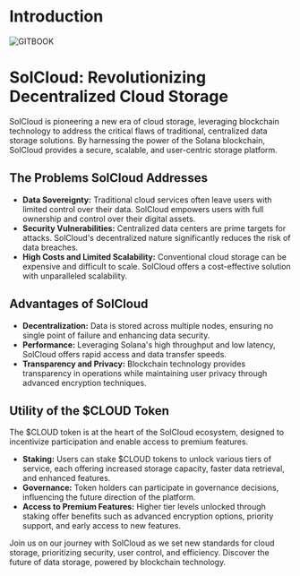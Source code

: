 # Introduction
![GITBOOK](https://github.com/SolCLoudStorage/Introduction/assets/164239495/2ca80ac9-ed17-44ed-9079-69bc784b487a)

# SolCloud: Revolutionizing Decentralized Cloud Storage

SolCloud is pioneering a new era of cloud storage, leveraging blockchain technology to address the critical flaws of traditional, centralized data storage solutions. By harnessing the power of the Solana blockchain, SolCloud provides a secure, scalable, and user-centric storage platform.

## The Problems SolCloud Addresses

- **Data Sovereignty:** Traditional cloud services often leave users with limited control over their data. SolCloud empowers users with full ownership and control over their digital assets.
- **Security Vulnerabilities:** Centralized data centers are prime targets for attacks. SolCloud's decentralized nature significantly reduces the risk of data breaches.
- **High Costs and Limited Scalability:** Conventional cloud storage can be expensive and difficult to scale. SolCloud offers a cost-effective solution with unparalleled scalability.

## Advantages of SolCloud

- **Decentralization:** Data is stored across multiple nodes, ensuring no single point of failure and enhancing data security.
- **Performance:** Leveraging Solana's high throughput and low latency, SolCloud offers rapid access and data transfer speeds.
- **Transparency and Privacy:** Blockchain technology provides transparency in operations while maintaining user privacy through advanced encryption techniques.

## Utility of the $CLOUD Token

The $CLOUD token is at the heart of the SolCloud ecosystem, designed to incentivize participation and enable access to premium features.

- **Staking:** Users can stake $CLOUD tokens to unlock various tiers of service, each offering increased storage capacity, faster data retrieval, and enhanced features.
- **Governance:** Token holders can participate in governance decisions, influencing the future direction of the platform.
- **Access to Premium Features:** Higher tier levels unlocked through staking offer benefits such as advanced encryption options, priority support, and early access to new features.

Join us on our journey with SolCloud as we set new standards for cloud storage, prioritizing security, user control, and efficiency. Discover the future of data storage, powered by blockchain technology.

